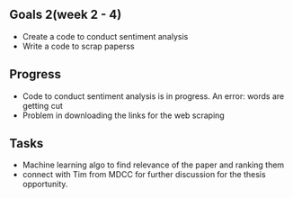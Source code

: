 ## Goals 2(week 2 - 4)
* Create a code to conduct sentiment analysis
* Write a code to scrap paperss 
 
 ## Progress
 * Code to conduct sentiment analysis is in progress. An error: words are getting cut
 * Problem in downloading the links for the web scraping

## Tasks
* Machine learning algo to find relevance of the paper and ranking them 
* connect with Tim from MDCC for further discussion for the thesis opportunity.
